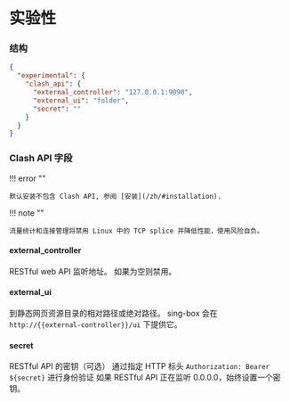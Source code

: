 # 实验性

### 结构

```json
{
  "experimental": {
    "clash_api": {
      "external_controller": "127.0.0.1:9090",
      "external_ui": "folder",
      "secret": ""
    }
  }
}
```

### Clash API 字段

!!! error ""

    默认安装不包含 Clash API, 参阅 [安装](/zh/#installation).

!!! note ""

    流量统计和连接管理将禁用 Linux 中的 TCP splice 并降低性能，使用风险自负。

#### external_controller

RESTful web API 监听地址。 如果为空则禁用。

#### external_ui

到静态网页资源目录的相对路径或绝对路径。 sing-box 会在 `http://{{external-controller}}/ui` 下提供它。

#### secret

RESTful API 的密钥（可选）
通过指定 HTTP 标头 `Authorization: Bearer ${secret}` 进行身份验证
如果 RESTful API 正在监听 0.0.0.0，始终设置一个密钥。